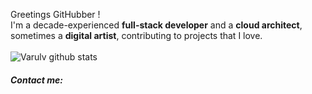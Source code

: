 Greetings GitHubber !  <br/>
I'm a decade-experienced **full-stack developer** and a **cloud architect**, sometimes a **digital artist**, contributing to projects that I love.<br/><br>
![Varulv github stats](https://anasgamrani.vercel.app/api?username=Varulv1997&theme=jolly&bg_color=221A2F&count_private&title_color=E81248&include_all_commits&show_icons=true)
##### Contact me:
